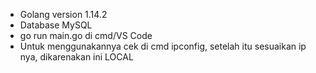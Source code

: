 * Golang version 1.14.2
* Database MySQL
* go run main.go di cmd/VS Code
* Untuk menggunakannya cek di cmd ipconfig, setelah itu sesuaikan ip nya, dikarenakan ini LOCAL